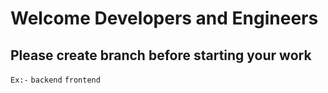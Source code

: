 # Welcome Developers and Engineers
## Please create branch before starting your work
`Ex:-` `backend` `frontend`
